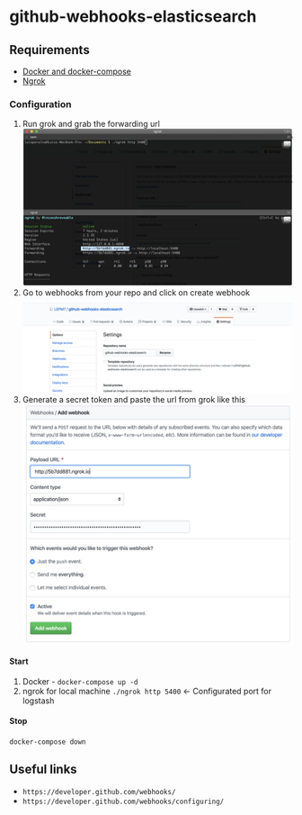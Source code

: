 # github-webhooks-elasticsearch

## Requirements
- [Docker and docker-compose](https://docs.docker.com/get-docker/)
- [Ngrok](https://dashboard.ngrok.com/get-started)


### Configuration
1. Run grok and grab the forwarding url
![](./docs/run_grok.png)
2. Go to webhooks from your repo and click on create webhook
![](./docs/gotowebhooks.png)
3. Generate a secret token and paste the url from grok like this
![](./docs/config_grok_url.png)


#### Start

1. Docker - `docker-compose up -d`
2. ngrok for local machine `./ngrok http 5400` <- Configurated port for logstash

#### Stop

`docker-compose down`


## Useful links
- `https://developer.github.com/webhooks/`
- `https://developer.github.com/webhooks/configuring/`

